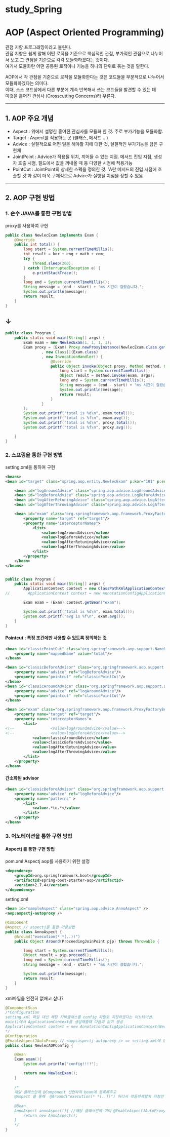 # study_Spring


# AOP (Aspect Oriented Programming)
관점 지향 프로그래밍이라고 불린다.   
관점 지향은 쉽게 말해 어떤 로직을 기준으로 핵심적인 관점, 부가적인 관점으로 나누어서 보고 그 관점을 기준으로 각각 모듈화하겠다는 것이다.   
여기서 모듈화란 어떤 공통된 로직이나 기능을 하나의 단위로 묶는 것을 말한다.

AOP에서 각 관점을 기준으로 로직을 모듈화한다는 것은 코드들을 부분적으로 나누어서 모듈화하겠다는 의미다.   
이때, 소스 코드상에서 다른 부분에 계속 반복해서 쓰는 코드들을 발견할 수 있는 데   
이것을 흩어진 관심사 (Crosscutting Concerns)라 부른다.

---

## 1. AOP 주요 개념
* Aspect : 위에서 설명한 흩어진 관심사를 모듈화 한 것. 주로 부가기능을 모듈화함.
* Target : Aspect를 적용하는 곳 (클래스, 메서드 .. )
* Advice : 실질적으로 어떤 일을 해야할 지에 대한 것, 실질적인 부가기능을 담은 구현체
* JointPoint : Advice가 적용될 위치, 끼어들 수 있는 지점. 메서드 진입 지점, 생성자 호출 시점, 필드에서 값을 꺼내올 때 등 다양한 시점에 적용가능
* PointCut : JointPoint의 상세한 스펙을 정의한 것. 'A란 메서드의 진입 시점에 호출할 것'과 같이 더욱 구체적으로 Advice가 실행될 지점을 정할 수 있음

---
## 2. AOP 구현 방법 

### 1. 순수 JAVA를 통한 구현 방법
proxy를 사용하여 구현
```java
public class NewlecExam implements Exam {
    @Override
    public int total() {
        long start = System.currentTimeMillis();
        int result = kor + eng + math + com;
        try {
            Thread.sleep(200);
        } catch (InterruptedException e) {
            e.printStackTrace();
        }
        long end = System.currentTimeMillis();
        String message = (end - start) + "ms 시간이 걸렸습니다.";
        System.out.println(message);
        return result;
    }
}
```
## ↓
```java
public class Program {
    public static void main(String[] args) {
        Exam exam = new NewlecExam(1, 1, 1, 1);
        Exam proxy = (Exam) Proxy.newProxyInstance(NewlecExam.class.getClassLoader()
                , new Class[]{Exam.class}
                , new InvocationHandler() {
                    @Override
                    public Object invoke(Object proxy, Method method, Object[] args) throws Throwable {
                        long start = System.currentTimeMillis();
                        Object result = method.invoke(exam, args);
                        long end = System.currentTimeMillis();
                        String message = (end - start) + "ms 시간이 걸렸습니다.";
                        System.out.println(message);
                        return result;
                    }
                }
        );
        System.out.printf("total is %d\n", exam.total());
        System.out.printf("total is %f\n", exam.avg());
        System.out.printf("total is %d\n", proxy.total());
        System.out.printf("total is %f\n", proxy.avg());

    }
}
```

### 2. 스프링을 통한 구현 방법
setting.xml을 통하여 구현
```xml
<beans>
<bean id="target" class="spring.aop.entity.NewlecExam" p:kor="101" p:eng="1" p:com="1" p:math="1"/>

    <bean id="logAroundAdvice" class="spring.aop.advice.LogAroundAdvice"/>
    <bean id="logBeforeAdvice" class="spring.aop.advice.LogBeforeAdvice"/>
    <bean id="logAfterRetuningAdvice" class="spring.aop.advice.LogAfterRetuningAdvice"/>
    <bean id="logAfterThrowingAdvice" class="spring.aop.advice.LogAfterThrowingAdvice"/>

    <bean id="exam" class="org.springframework.aop.framework.ProxyFactoryBean">
        <property name="target" ref="target"/>
        <property name="interceptorNames">
            <list>
                <value>logAroundAdvice</value>
                <value>logBeforeAdvice</value>
                <value>logAfterRetuningAdvice</value>
                <value>logAfterThrowingAdvice</value>
            </list>
        </property>
    </bean>
</beans>
```
```java

public class Program {
    public static void main(String[] args) {
        ApplicationContext context = new ClassPathXmlApplicationContext("spring/aop/setting.xml");
//        ApplicationContext context = new AnnotationConfigApplicationContext(NewlecDIConfig.class);

        Exam exam = (Exam) context.getBean("exam");

        System.out.printf("total is %d\n", exam.total());
        System.out.printf("avg is %f\n", exam.avg());
    }
}
```
#### Pointcut : 특정 조건에만 사용할 수 있도록 정의하는 것

```xml
<bean id="classicPointCut" class="org.springframework.aop.support.NameMatchMethodPointcut">
    <property name="mappedName" value="total"/>
</bean>

<bean id="classicBeforeAdvisor" class="org.springframework.aop.support.DefaultPointcutAdvisor">
    <property name="advice" ref="logBeforeAdvice"/>
    <property name="pointcut" ref="classicPointCut"/>
</bean>
<bean id="classicAroundAdvice" class="org.springframework.aop.support.DefaultPointcutAdvisor">
    <property name="advice" ref="logAroundAdvice"/>
    <property name="pointcut" ref="classicPointCut"/>
</bean>

<bean id="exam" class="org.springframework.aop.framework.ProxyFactoryBean">
    <property name="target" ref="target"/>
    <property name="interceptorNames">
        <list>
<!--                <value>logAroundAdvice</value>-->
<!--                <value>logBeforeAdvice</value>-->
            <value>classicAroundAdvice</value>
            <value>classicBeforeAdvisor</value>
            <value>logAfterRetuningAdvice</value>
            <value>logAfterThrowingAdvice</value>
        </list>
    </property>
</bean>
```
#### 간소화된 advisor
```xml
<bean id="classicBeforeAdvisor" class="org.springframework.aop.support.RegexpMethodPointcutAdvisor">
    <property name="advice" ref="logBeforeAdvice"/>
    <property name="patterns" >
        <list>
            <value>.*to.*</value>
        </list>
    </property>
</bean>
```

### 3. 어노테이션을 통한 구현 방법
#### Aspectj 를 통한 구현 방법
pom.xml Aspectj aop를 사용하기 위한 설정
```xml
<dependency>
    <groupId>org.springframework.boot</groupId>
    <artifactId>spring-boot-starter-aop</artifactId>
    <version>2.7.4</version>
</dependency>
```
setting.xml
```xml
<bean id="sampleAspect" class="spring.aop.advice.AnnoAspect" />
<aop:aspectj-autoproxy /> 
```
```java
@Component
@Aspect // aspectj를 통한 이용방법
public class AnnoAspect {
    @Around("execution(* *(..))")
    public Object Around(ProceedingJoinPoint pjp) throws Throwable {

        long start = System.currentTimeMillis();
        Object result = pjp.proceed();
        long end = System.currentTimeMillis();
        String message = (end - start) + "ms 시간이 걸렸습니다.";

        System.out.println(message);
        return result;
    }
}
```
xml파일을 완전히 없애고 싶다?
```java
@ComponentScan
/*Configuration
setting.xml 파일 대신 해당 자바클래스를 config 파일로 지정하겠다는 어노테이션.   
main()에서 ApplicationContext를 생성해줄때 다음과 같이 생성
ApplicationContext context = new AnnotationConfigApplicationContext(NewlecAOPConfig.class);
*/
@Configuration
@EnableAspectJAutoProxy // <aop:aspectj-autoproxy /> => setting.xml에 있던 코드 대응해주는 어노테이션이다!
public class NewlecAOPConfig {

    @Bean
    Exam exam(){
        System.out.println("config!!!!");

        return new NewlecExam();
    }
    
    /* 
    해당 클래스안에 @Component 선언하여 bean에 등록해주고 
    @Aspect 를 통해  @Around("execution(* *(..))") 어디서 작동하게할지 지정만 해주면 알아서 작동해준다.
    
    @Bean
    AnnoAspect annoAspect(){ //해당 클래스안에 이미 @EnableAspectJAutoProxy 통해서 @Aspect 어노테이션으로 선언했기때문에 중복으로 등록할 필요없다.
        return new AnnoAspect();
    }
    */
}
```